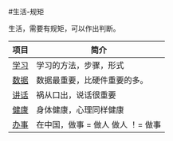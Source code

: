 #生活-规矩

生活，需要有规矩，可以作出判断。

项目 | 简介
---- | ----
[学习]() | 学习的方法，步骤，形式
[数据]() | 数据最重要，比硬件重要的多。
[讲话](https://github.com/b9zhengaoxing/MyLife/tree/master/讲话) | 祸从口出，说话很重要
[健康]() | 身体健康，心理同样健康
[办事]() | 在中国，做事 = 做人  做人 ！= 做事

